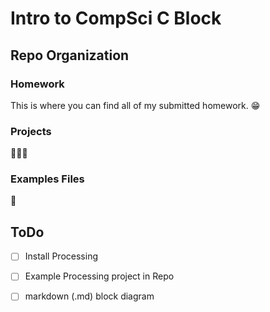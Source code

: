 # Intro to CompSci C Block

## Repo Organization

### Homework
This is where you can find all of my submitted homework.
😁

### Projects
🚀🚀🚀

### Examples Files
📂


## ToDo
- [ ] Install Processing
- [ ] Example Processing project in Repo
- [ ] markdown (.md) block diagram

